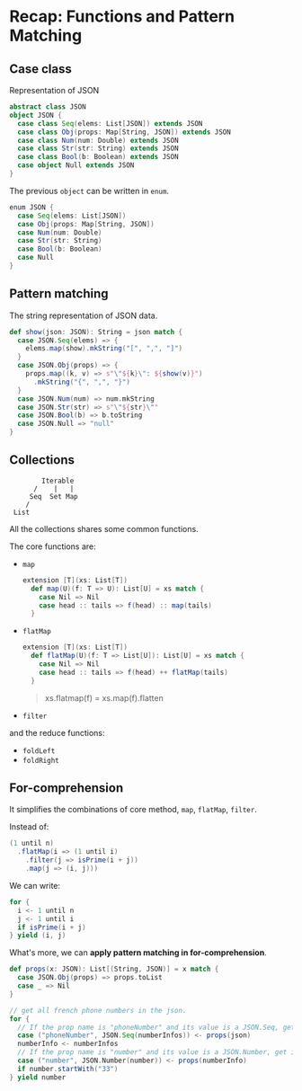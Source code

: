 # Recap: Functions and Pattern Matching

## Case class

Representation of JSON

```scala
abstract class JSON
object JSON {
  case class Seq(elems: List[JSON]) extends JSON
  case class Obj(props: Map[String, JSON]) extends JSON
  case class Num(num: Double) extends JSON
  case class Str(str: String) extends JSON
  case class Bool(b: Boolean) extends JSON
  case object Null extends JSON
}
```

The previous `object` can be written in `enum`.

```scala
enum JSON {
  case Seq(elems: List[JSON])
  case Obj(props: Map[String, JSON])
  case Num(num: Double)
  case Str(str: String)
  case Bool(b: Boolean)
  case Null
}
```

## Pattern matching

The string representation of JSON data.

```scala
def show(json: JSON): String = json match {
  case JSON.Seq(elems) => {
    elems.map(show).mkString("[", ",", "]")
  }
  case JSON.Obj(props) => {
    props.map((k, v) => s"\"${k}\": ${show(v)}")
      .mkString("{", ",", "}")
  }
  case JSON.Num(num) => num.mkString
  case JSON.Str(str) => s"\"${str}\""
  case JSON.Bool(b) => b.toString
  case JSON.Null => "null"
}
```

## Collections

```code
        Iterable
      /    |   |
     Seq  Set Map
    /
 List
```

All the collections shares some common functions.

The core functions are:

- `map`

  ```scala
  extension [T](xs: List[T])
    def map(U)(f: T => U): List[U] = xs match {
      case Nil => Nil
      case head :: tails => f(head) :: map(tails)
    }
  ```

- `flatMap`

  ```scala
  extension [T](xs: List[T])
    def flatMap(U)(f: T => List[U]): List[U] = xs match {
      case Nil => Nil
      case head :: tails => f(head) ++ flatMap(tails)
    }
  ```

  > xs.flatmap(f) = xs.map(f).flatten

- `filter`

and the reduce functions:

- `foldLeft`
- `foldRight`

## For-comprehension

It simplifies the combinations of core method, `map`, `flatMap`, `filter`.

Instead of:

```scala
(1 until n)
  .flatMap(i => (1 until i)
    .filter(j => isPrime(i + j))
    .map(j => (i, j)))
```

We can write:

```scala
for {
  i <- 1 until n
  j <- 1 until i
  if isPrime(i + j)
} yield (i, j)
```

What's more, we can **apply pattern matching in for-comprehension**.

```scala
def props(x: JSON): List[(String, JSON)] = x match {
  case JSON.Obj(props) => props.toList
  case _ => Nil
}

// get all french phone numbers in the json.
for {
  // If the prop name is "phoneNumber" and its value is a JSON.Seq, get it
  case ("phoneNumber", JSON.Seq(numberInfos)) <- props(json) 
  numberInfo <- numberInfos
  // If the prop name is "number" and its value is a JSON.Number, get it
  case ("number", JSON.Number(number)) <- props(numberInfo)
  if number.startWith("33")
} yield number
```
